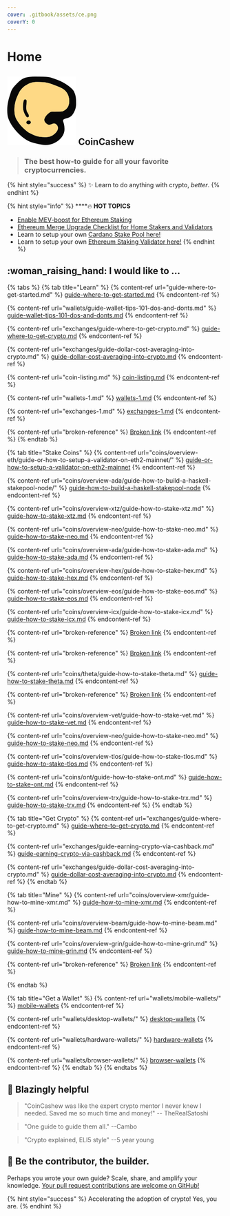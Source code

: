 ```yaml
---
cover: .gitbook/assets/ce.png
coverY: 0
---
```


# Home

## &#x20;<img src=".gitbook/assets/160.png" alt="" data-size="line"> CoinCashew

> ### The best how-to guide for all your favorite cryptocurrencies.

{% hint style="success" %}
:sparkles: Learn to do anything with crypto, _better_.
{% endhint %}

{% hint style="info" %}
****:fire: **HOT TOPICS**&#x20;

* [Enable MEV-boost for Ethereum Staking](coins/overview-eth/mev-boost.md)
* [Ethereum Merge Upgrade Checklist for Home Stakers and Validators](coins/overview-eth/ethereum-merge-upgrade-checklist-for-home-stakers-and-validators.md)
* Learn to setup your own [Cardano Stake Pool here!](coins/overview-ada/guide-how-to-build-a-haskell-stakepool-node/)
* Learn to setup your own [Ethereum Staking Validator here!](coins/overview-eth/guide-or-how-to-setup-a-validator-on-eth2-mainnet/)
{% endhint %}

## :woman\_raising\_hand: I would like to ...

{% tabs %}
{% tab title="Learn" %}
{% content-ref url="guide-where-to-get-started.md" %}
[guide-where-to-get-started.md](guide-where-to-get-started.md)
{% endcontent-ref %}

{% content-ref url="wallets/guide-wallet-tips-101-dos-and-donts.md" %}
[guide-wallet-tips-101-dos-and-donts.md](wallets/guide-wallet-tips-101-dos-and-donts.md)
{% endcontent-ref %}

{% content-ref url="exchanges/guide-where-to-get-crypto.md" %}
[guide-where-to-get-crypto.md](exchanges/guide-where-to-get-crypto.md)
{% endcontent-ref %}

{% content-ref url="exchanges/guide-dollar-cost-averaging-into-crypto.md" %}
[guide-dollar-cost-averaging-into-crypto.md](exchanges/guide-dollar-cost-averaging-into-crypto.md)
{% endcontent-ref %}

{% content-ref url="coin-listing.md" %}
[coin-listing.md](coin-listing.md)
{% endcontent-ref %}

{% content-ref url="wallets-1.md" %}
[wallets-1.md](wallets-1.md)
{% endcontent-ref %}

{% content-ref url="exchanges-1.md" %}
[exchanges-1.md](exchanges-1.md)
{% endcontent-ref %}

{% content-ref url="broken-reference" %}
[Broken link](broken-reference)
{% endcontent-ref %}
{% endtab %}

{% tab title="Stake Coins" %}
{% content-ref url="coins/overview-eth/guide-or-how-to-setup-a-validator-on-eth2-mainnet/" %}
[guide-or-how-to-setup-a-validator-on-eth2-mainnet](coins/overview-eth/guide-or-how-to-setup-a-validator-on-eth2-mainnet/)
{% endcontent-ref %}

{% content-ref url="coins/overview-ada/guide-how-to-build-a-haskell-stakepool-node/" %}
[guide-how-to-build-a-haskell-stakepool-node](coins/overview-ada/guide-how-to-build-a-haskell-stakepool-node/)
{% endcontent-ref %}

{% content-ref url="coins/overview-xtz/guide-how-to-stake-xtz.md" %}
[guide-how-to-stake-xtz.md](coins/overview-xtz/guide-how-to-stake-xtz.md)
{% endcontent-ref %}

{% content-ref url="coins/overview-neo/guide-how-to-stake-neo.md" %}
[guide-how-to-stake-neo.md](coins/overview-neo/guide-how-to-stake-neo.md)
{% endcontent-ref %}

{% content-ref url="coins/overview-ada/guide-how-to-stake-ada.md" %}
[guide-how-to-stake-ada.md](coins/overview-ada/guide-how-to-stake-ada.md)
{% endcontent-ref %}

{% content-ref url="coins/overview-hex/guide-how-to-stake-hex.md" %}
[guide-how-to-stake-hex.md](coins/overview-hex/guide-how-to-stake-hex.md)
{% endcontent-ref %}

{% content-ref url="coins/overview-eos/guide-how-to-stake-eos.md" %}
[guide-how-to-stake-eos.md](coins/overview-eos/guide-how-to-stake-eos.md)
{% endcontent-ref %}

{% content-ref url="coins/overview-icx/guide-how-to-stake-icx.md" %}
[guide-how-to-stake-icx.md](coins/overview-icx/guide-how-to-stake-icx.md)
{% endcontent-ref %}

{% content-ref url="broken-reference" %}
[Broken link](broken-reference)
{% endcontent-ref %}

{% content-ref url="broken-reference" %}
[Broken link](broken-reference)
{% endcontent-ref %}

{% content-ref url="coins/theta/guide-how-to-stake-theta.md" %}
[guide-how-to-stake-theta.md](coins/theta/guide-how-to-stake-theta.md)
{% endcontent-ref %}

{% content-ref url="broken-reference" %}
[Broken link](broken-reference)
{% endcontent-ref %}

{% content-ref url="coins/overview-vet/guide-how-to-stake-vet.md" %}
[guide-how-to-stake-vet.md](coins/overview-vet/guide-how-to-stake-vet.md)
{% endcontent-ref %}

{% content-ref url="coins/overview-neo/guide-how-to-stake-neo.md" %}
[guide-how-to-stake-neo.md](coins/overview-neo/guide-how-to-stake-neo.md)
{% endcontent-ref %}

{% content-ref url="coins/overview-tlos/guide-how-to-stake-tlos.md" %}
[guide-how-to-stake-tlos.md](coins/overview-tlos/guide-how-to-stake-tlos.md)
{% endcontent-ref %}

{% content-ref url="coins/ont/guide-how-to-stake-ont.md" %}
[guide-how-to-stake-ont.md](coins/ont/guide-how-to-stake-ont.md)
{% endcontent-ref %}

{% content-ref url="coins/overview-trx/guide-how-to-stake-trx.md" %}
[guide-how-to-stake-trx.md](coins/overview-trx/guide-how-to-stake-trx.md)
{% endcontent-ref %}
{% endtab %}

{% tab title="Get Crypto" %}
{% content-ref url="exchanges/guide-where-to-get-crypto.md" %}
[guide-where-to-get-crypto.md](exchanges/guide-where-to-get-crypto.md)
{% endcontent-ref %}

{% content-ref url="exchanges/guide-earning-crypto-via-cashback.md" %}
[guide-earning-crypto-via-cashback.md](exchanges/guide-earning-crypto-via-cashback.md)
{% endcontent-ref %}

{% content-ref url="exchanges/guide-dollar-cost-averaging-into-crypto.md" %}
[guide-dollar-cost-averaging-into-crypto.md](exchanges/guide-dollar-cost-averaging-into-crypto.md)
{% endcontent-ref %}
{% endtab %}

{% tab title="Mine" %}
{% content-ref url="coins/overview-xmr/guide-how-to-mine-xmr.md" %}
[guide-how-to-mine-xmr.md](coins/overview-xmr/guide-how-to-mine-xmr.md)
{% endcontent-ref %}

{% content-ref url="coins/overview-beam/guide-how-to-mine-beam.md" %}
[guide-how-to-mine-beam.md](coins/overview-beam/guide-how-to-mine-beam.md)
{% endcontent-ref %}

{% content-ref url="coins/overview-grin/guide-how-to-mine-grin.md" %}
[guide-how-to-mine-grin.md](coins/overview-grin/guide-how-to-mine-grin.md)
{% endcontent-ref %}

{% content-ref url="broken-reference" %}
[Broken link](broken-reference)
{% endcontent-ref %}


{% endtab %}

{% tab title="Get a Wallet" %}
{% content-ref url="wallets/mobile-wallets/" %}
[mobile-wallets](wallets/mobile-wallets/)
{% endcontent-ref %}

{% content-ref url="wallets/desktop-wallets/" %}
[desktop-wallets](wallets/desktop-wallets/)
{% endcontent-ref %}

{% content-ref url="wallets/hardware-wallets/" %}
[hardware-wallets](wallets/hardware-wallets/)
{% endcontent-ref %}

{% content-ref url="wallets/browser-wallets/" %}
[browser-wallets](wallets/browser-wallets/)
{% endcontent-ref %}
{% endtab %}
{% endtabs %}

## :robot: Blazingly helpful

> "CoinCashew was like the expert crypto mentor I never knew I needed. Saved me so much time and money!" -- TheRealSatoshi

> "One guide to guide them all." --Cambo

> "Crypto explained, ELI5 style" --5 year young

## :dart: Be the contributor, the builder.

Perhaps you wrote your own guide? Scale, share, and amplify your knowledge. [Your pull request contributions are welcome on GitHub!](contact-us/contributing/)

{% hint style="success" %}
Accelerating the adoption of crypto! Yes, you are.&#x20;
{% endhint %}
